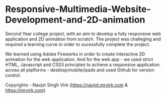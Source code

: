 # Responsive-Multimedia-Website-Development-and-2D-animation

Second Year college project, with an aim to develop a fully responsive web application and 2D animation from scratch.
The project was challeging and required a learning curve in order to sucessfully complete the project.

We learned using Adobe Fireworks in order to create interactive 2D animation for the web application.
And for the web app - we used strict HTML, Javascript and CSS3 principles to achieve a responsive application across all platforms - desktop/mobile/ipads and used Github for version control.



Copyrights - Navjot Singh Virk (https://navjot.mrvirk.com & https://mrvirk.com)
